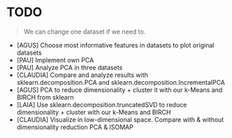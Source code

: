 # TODO 

> We can change one dataset if we need to.

- [AGUS] Choose most informative features in datasets to plot original datasets
- [PAU] Implement own PCA
- [PAU] Analyze PCA in three datasets
- [CLAUDIA] Compare and analyze results with sklearn.decomposition.PCA and sklearn.decomposition.IncrementalPCA
- [AGUS] PCA to reduce dimensionality + cluster it with our k-Means and BIRCH from sklearn
- [LAIA] Use sklearn.decomposition.truncatedSVD to reduce dimensionality + cluster with our k-Means and BIRCH
- [CLAUDIA] Visualize in low-dimensional space. Compare with & without dimensionality reduction PCA & ISOMAP